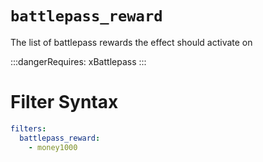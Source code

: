 # `battlepass_reward`

The list of battlepass rewards the effect should activate on

:::dangerRequires:
xBattlepass
:::
# Filter Syntax
```yaml
filters:
  battlepass_reward: 
    - money1000
```
